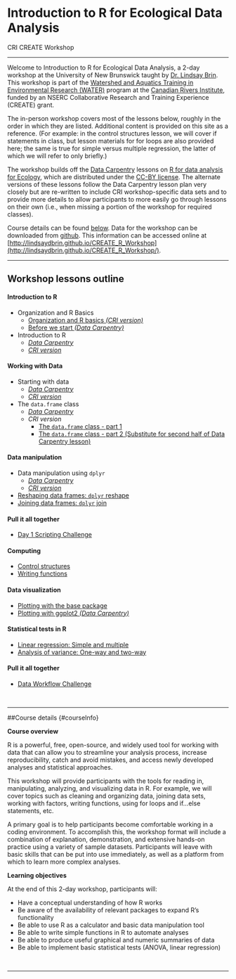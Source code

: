 # Introduction to R for Ecological Data Analysis
CRI CREATE Workshop  
___

Welcome to Introduction to R for Ecological Data Analysis, a 2-day workshop at the University of New Brunswick taught by [Dr. Lindsay Brin](http://www.lindsaydbrin.com). This workshop is part of the [Watershed and Aquatics Training in Environmental Research (WATER)](http://canadianriversinstitute.com/training/water-program/) program at the [Canadian Rivers Institute](http://canadianriversinstitute.com), funded by an NSERC Collaborative Research and Training Experience (CREATE) grant. 

The in-person workshop covers most of the lessons below, roughly in the order in which they are listed. Additional content is provided on this site as a reference. (For example: in the control structures lesson, we will cover if statements in class, but lesson materials for for loops are also provided here; the same is true for simple versus multiple regression, the latter of which we will refer to only briefly.)

The workshop builds off the [Data Carpentry](http://www.datacarpentry.org) lessons on [R for data analysis for Ecology](http://www.datacarpentry.org/R-ecology-lesson/), which are distributed under the [CC-BY license](https://creativecommons.org/licenses/by/2.0/).  The alternate versions of these lessons follow the Data Carpentry lesson plan very closely but are re-written to include CRI workshop-specific data sets and to provide more details to allow participants to more easily go through lessons on their own (i.e., when missing a portion of the workshop for required classes).

Course details can be found [below](#courseInfo). Data for the workshop can be downloaded from [github](https://github.com/lindsaydbrin/CREATE_R_Workshop/blob/master/DataForParticipants.zip). This information can be accessed online at [http://lindsaydbrin.github.io/CREATE_R_Workshop](http://lindsaydbrin.github.io/CREATE_R_Workshop/).

___

## Workshop lessons outline

#### Introduction to R
* Organization and R Basics
	- [Organization and R basics *(CRI version)*](Lesson_-_Organization_and_R_Basics.html)
	- [Before we start *(Data Carpentry)*](http://www.datacarpentry.org/R-ecology-lesson/00-before-we-start.html)
* Introduction to R
	- [*Data Carpentry*](http://www.datacarpentry.org/R-ecology-lesson/01-intro-to-R.html)
	- [*CRI version*](Lesson_-_Introduction_to_R.html)

#### Working with Data
* Starting with data 
	- [*Data Carpentry*](http://www.datacarpentry.org/R-ecology-lesson/02-starting-with-data.html)
	- [*CRI version*](Lesson_-_Starting_with_data.html)
* The `data.frame` class
	- [*Data Carpentry*](http://www.datacarpentry.org/R-ecology-lesson/03-data-frames.html)
	- *CRI version*
		- [The `data.frame` class - part 1](Lesson_-_Data_Frame_Part_1.html)
		- [The `data.frame` class - part 2 (Substitute for second half of Data Carpentry lesson)](Lesson_-_Data_Frame_Part_2.html)

#### Data manipulation
* Data manipulation using `dplyr` 
	- [*Data Carpentry*](http://www.datacarpentry.org/R-ecology-lesson/04-dplyr.html)
	- [*CRI version*](Lesson_-_dplyr_data_handling.html)
* [Reshaping data frames: `dplyr` reshape](Lesson_-_dplyr_reshape.html)
* [Joining data frames: `dplyr` join](Lesson_-_dplyr_join.html)

#### Pull it all together
* [Day 1 Scripting Challenge](Lesson_-_Day_1_Scripting_Challenge.html)

#### Computing
* [Control structures](Lesson_-_Control_structures.html)
* [Writing functions](Lesson_-_Writing_functions.html)

#### Data visualization
* [Plotting with the base package](Lesson_-_Plotting_Base_Package.html)
* [Plotting with ggplot2 *(Data Carpentry)*](http://www.datacarpentry.org/R-ecology-lesson/05-visualization-ggplot2.html)

#### Statistical tests in R
* [Linear regression: Simple and multiple](Lesson_-_Linear_regression.html)
* [Analysis of variance: One-way and two-way](Lesson_-_ANOVA.html)

#### Pull it all together
* [Data Workflow Challenge](Lesson_-_Data_Workflow_Challenge.html)

<br>

___

##Course details {#courseInfo}

**Course overview**

R is a powerful, free, open-source, and widely used tool for working with data that can allow you to streamline your analysis process, increase reproducibility, catch and avoid mistakes, and access newly developed analyses and statistical approaches. 

This workshop will provide participants with the tools for reading in, manipulating, analyzing, and visualizing data in R.  For example, we will cover topics such as cleaning and organizing data, joining data sets, working with factors, writing functions, using for loops and if…else statements, etc.   

A primary goal is to help participants become comfortable working in a coding environment. To accomplish this, the workshop format will include a combination of explanation, demonstration, and extensive hands-on practice using a variety of sample datasets.  Participants will leave with basic skills that can be put into use immediately, as well as a platform from which to learn more complex analyses.

**Learning objectives**

At the end of this 2-day workshop, participants will:

* Have a conceptual understanding of how R works
* Be aware of the availability of relevant packages to expand R’s functionality
* Be able to use R as a calculator and basic data manipulation tool
* Be able to write simple functions in R to automate analyses
* Be able to produce useful graphical and numeric summaries of data
* Be able to implement basic statistical tests (ANOVA, linear regression)


<br>
<hr>
<br>
